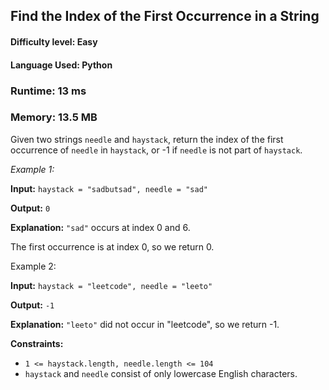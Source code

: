 ## Find the Index of the First Occurrence in a String

#### **Difficulty level:** Easy

#### **Language Used:** Python

### Runtime: 13 ms 
### Memory: 13.5 MB

Given two strings `needle` and `haystack`, return the index of the first occurrence of `needle` in `haystack`, or -1 if `needle` is not part of `haystack`.

_Example 1:_

**Input:** `haystack = "sadbutsad", needle = "sad"`

**Output:** `0`

**Explanation:** `"sad"` occurs at index 0 and 6.

The first occurrence is at index 0, so we return 0.

Example 2:

**Input:** `haystack = "leetcode", needle = "leeto"`

**Output:** `-1`

**Explanation:** `"leeto"` did not occur in "leetcode", so we return -1.
 

**Constraints:**

- `1 <= haystack.length, needle.length <= 104`
- `haystack` and `needle` consist of only lowercase English characters.